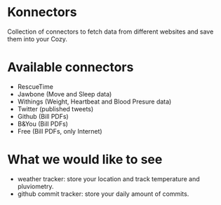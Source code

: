 # Konnectors

Collection of connectors to fetch data from different websites and save them
into your Cozy.

# Available connectors

* RescueTime
* Jawbone (Move and Sleep data)
* Withings (Weight, Heartbeat and Blood Presure data)
* Twitter (published tweets)
* Github (Bill PDFs)
* B&You (Bill PDFs)
* Free (Bill PDFs, only Internet)

# What we would like to see

* weather tracker: store your location and track temperature and pluviometry.
* github commit tracker: store your daily amount of commits.
